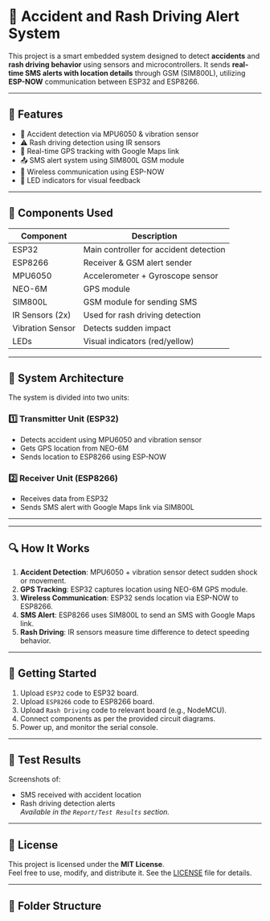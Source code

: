# 🚨 Accident and Rash Driving Alert System

This project is a smart embedded system designed to detect **accidents** and **rash driving behavior** using sensors and microcontrollers. It sends **real-time SMS alerts with location details** through GSM (SIM800L), utilizing **ESP-NOW** communication between ESP32 and ESP8266.

---

## 📌 Features

- 🚗 Accident detection via MPU6050 & vibration sensor  
- ⚠️ Rash driving detection using IR sensors  
- 📍 Real-time GPS tracking with Google Maps link  
- 📤 SMS alert system using SIM800L GSM module  
- 📡 Wireless communication using ESP-NOW  
- 🔴 LED indicators for visual feedback
 
---
 
## 🧰 Components Used

| Component           | Description                                |
|--------------------|--------------------------------------------|
| ESP32              | Main controller for accident detection     |
| ESP8266            | Receiver & GSM alert sender                |
| MPU6050            | Accelerometer + Gyroscope sensor           |
| NEO-6M             | GPS module                                 |
| SIM800L            | GSM module for sending SMS                 |
| IR Sensors (2x)    | Used for rash driving detection            |
| Vibration Sensor   | Detects sudden impact                      |
| LEDs               | Visual indicators (red/yellow)             |

---

## 🧠 System Architecture

The system is divided into two units:

### 1️⃣ Transmitter Unit (ESP32)
- Detects accident using MPU6050 and vibration sensor
- Gets GPS location from NEO-6M
- Sends location to ESP8266 using ESP-NOW

### 2️⃣ Receiver Unit (ESP8266)
- Receives data from ESP32
- Sends SMS alert with Google Maps link via SIM800L

---

---

## 🔍 How It Works

1. **Accident Detection**: MPU6050 + vibration sensor detect sudden shock or movement.
2. **GPS Tracking**: ESP32 captures location using NEO-6M GPS module.
3. **Wireless Communication**: ESP32 sends location via ESP-NOW to ESP8266.
4. **SMS Alert**: ESP8266 uses SIM800L to send an SMS with Google Maps link.
5. **Rash Driving**: IR sensors measure time difference to detect speeding behavior.

---

## 🚀 Getting Started

1. Upload `ESP32` code to ESP32 board.
2. Upload `ESP8266` code to ESP8266 board.
3. Upload `Rash Driving` code to relevant board (e.g., NodeMCU).
4. Connect components as per the provided circuit diagrams.
5. Power up, and monitor the serial console.

---

## 📸 Test Results

Screenshots of:
- SMS received with accident location
- Rash driving detection alerts  
_Available in the `Report/Test Results` section._

---

## 📜 License

This project is licensed under the **MIT License**.  
Feel free to use, modify, and distribute it. See the [LICENSE](LICENSE) file for details.

---






## 📁 Folder Structure

